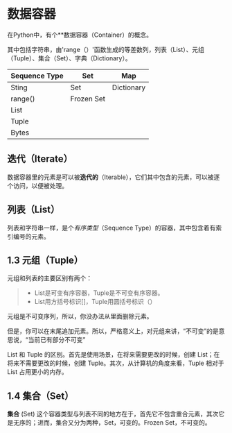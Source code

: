 # 数据容器
在Python中，有个**数据容器（Container）的概念。

其中包括字符串，由'range（）'函数生成的等差数列，列表（List）、元组（Tuple）、集合（Set）、字典（Dictionary）。

Sequence Type | Set | Map
---|---|---
Sting | Set | Dictionary
range() | Frozen Set |
List | |
Tuple | |
Bytes | |

## 迭代（Iterate）
数据容器里的元素是可以被**迭代的**（Iterable），它们其中包含的元素，可以被逐个访问，以便被处理。

## 列表（List）
列表和字符串一样，是个*有序类型*（Sequence Type）的容器，其中包含着有索引编号的元素。

## 1.3 元组（Tuple）
元组和列表的主要区别有两个：
> - List是可变有序容器，Tuple是不可变有序容器。
> - List用方括号标识[]，Tuple用圆括号标识（）

元组是不可变序列，所以，你没办法从里面删除元素。

但是，你可以在末尾追加元素。所以，严格意义上，对元组来讲，“不可变”的是意思说，“当前已有部分不可变”

List 和 Tuple 的区别。首先是使用场景，在将来需要更改的时候，创建 List；在将来不需要更改的时候，创建 Tuple。其次，从计算机的角度来看，Tuple 相对于 List 占用更小的内存。

## 1.4 集合（Set）
**集合** (Set) 这个容器类型与列表不同的地方在于，首先它不包含重合元素，其次它是无序的；进而，集合又分为两种，Set，可变的。Frozen Set，不可变的。


